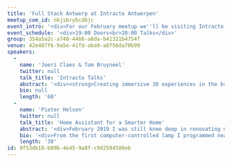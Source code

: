 ```yaml
---
title: 'Full Stack Antwerp at Intracto Antwerpen'
meetup_com_id: nkjsbrybcdbjc
event_intro: '<div>For our February meetup we''ll be visiting Intracto at the WAW building in Antwerp. We have three talks lined up for you. Joeri Claes will be talking about "Creating immersive 3D experiences in the browser", Tom Bruyneel will talk about "The place of webassembly in full-stack development" and Pieter Helsen will give his "Home Assistant for a Smarter Home" talk.<br><br>Intracto is so kind to provide pizza and drinks for this evening!</div>'
event_schedule: '<div>19:00 Doors<br>20:00 Talks</div>'
group: 354a5a2c-a740-4466-a8da-b41321b4754f
venue: 42e487f6-9a5e-41fd-aba9-a8f56da70b99
speakers:
  -
    name: 'Joeri Claes & Tom Bruyneel'
    twitter: null
    talk_title: 'Intracto Talks'
    abstract: '<div><strong>Creating immersive 3D experiences in the browser by Joeri Claes (30 min.)<br></strong><br>In this talk we will take a deep-dive into 3D graphics on the web. We will examine what it takes to create 3D experiences like online configurators and games. We will highlight a few case studies and share some best practices to start creating these applications on your own. All of this is possible by using the computer''s GPU and JavaScript.<br><br>Speaker: Joeri is a front-end developer working at Intracto. He is specialised in creating immersive 3D experiences with webGL and three.js.<br><br><strong>The place of webassembly in full-stack development by Tom Bruyneel (30 min.)<br><br></strong>In this talk we look at the why and how of webassembly. We will start with some history and explore why webassembly is needed in a modern browser through some practical examples. This will highlight how webassembly works, where it shines, how you can get started with compiling code to WASM and moreover how it compares to javascript in both performance and ease of use. After this we look at the future of webassembly and its place in full-stack development and single-page frontend applications. While webassembly has been around for some time now, its use up till now mainly consisted of porting game engines and other CPU intensive algorithms. Recently new frameworks have emerged that open up webassembly to a wider public.<br><br>Speaker: When still a child, my father gave me a written off Commodore 64 instead of a gameboy. Trying to improve the limited number of games on the system sparked my interest in programming, and starting with BASIC I quickly moved on to Turbo Pascal, C and eventually C++. Years later I graduated as an electronics engineer, having learned to program at the lowest level possible, the structure of the chip itself. Nowadays, I develop mostly in high level languages and cross platform frameworks. However I still occasionally like to dabble with the lower level languages and machine code optimization. WASM enables me to combine both worlds.</div>'
    bio: null
    length: '60'
  -
    name: 'Pieter Helsen'
    twitter: null
    talk_title: 'Home Assistant for a Smarter Home'
    abstract: '<div>February 2019 I was still knee deep in renovating my home. February 2020 is proving to be different entirely. After rebuilding my home from the ground up with automation in mind, I''m able to give you an overview of what''s possible and how to go about it. While there are many Home Automation systems, Home Assistant is one of the more popular systems out there.<br><br>During this talk, I''ll show you how to set up Home Assistant, how to quickly install integrations and how to use automations to automate your home.</div>'
    bio: '<div>From the first computer-controlled lamp I programmed nearly 20 years ago, Home Automation has always been a field of interest for me. We''ve come a long way since then, but I still feel Home Automation could be improved upon a lot. My focus lies on ease of use and interoperability.</div>'
    length: '30'
id: 9f53db18-b09b-4e45-9a8f-c9d2594586eb
---
```

